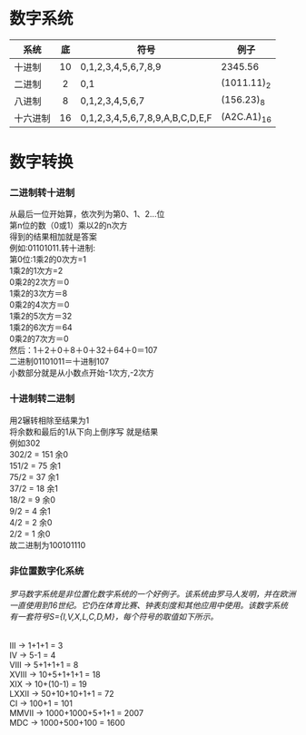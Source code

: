 # 数字系统

|系统 | 底 | 符号 | 例子 |
|---|:-:|---|---|
| 十进制 | 10 | 0,1,2,3,4,5,6,7,8,9 |2345.56 |
| 二进制 | 2 | 0,1 | (1011.11)<sub>2</sub> |
| 八进制 | 8 | 0,1,2,3,4,5,6,7 | (156.23)<sub>8</sub>|
|十六进制| 16 | 0,1,2,3,4,5,6,7,8,9,A,B,C,D,E,F| (A2C.A1)<sub>16</sub>|
# 数字转换
### 二进制转十进制
从最后一位开始算，依次列为第0、1、2...位<br>
第n位的数（0或1）乘以2的n次方<br>
得到的结果相加就是答案<br>
例如:01101011.转十进制:<br>
第0位:1乘2的0次方=1<br>
1乘2的1次方=2<br>
0乘2的2次方＝0<br>
1乘2的3次方＝8<br>
0乘2的4次方＝0<br>
1乘2的5次方＝32<br>
1乘2的6次方＝64<br>
0乘2的7次方＝0<br>
然后：1＋2＋0＋8＋0＋32＋64＋0＝107<br>
二进制01101011＝十进制107<br>
小数部分就是从小数点开始-1次方,-2次方
### 十进制转二进制
用2辗转相除至结果为1<br>
将余数和最后的1从下向上倒序写 就是结果<br>
例如302<br>
302/2 = 151 余0<br>
151/2 = 75 余1<br>
75/2 = 37 余1<br>
37/2 = 18 余1<br>
18/2 = 9 余0<br>
9/2 = 4 余1 <br>
4/2 = 2 余0 <br>
2/2 = 1 余0 <br>
故二进制为100101110
### 非位置数字化系统
###### 罗马数字系统是非位置化数字系统的一个好例子。该系统由罗马人发明，并在欧洲一直使用到16世纪。它仍在体育比赛、钟表刻度和其他应用中使用。该数字系统有一套符号S={I,V,X,L,C,D,M}，每个符号的取值如下所示。
III	→	1+1+1	=	3<br>
IV	→	5-1	=	4<br>
VIII	→	5+1+1+1	=	8<br>
XVIII	→	10+5+1+1+1	=	18<br>
XIX	→	10+(10-1)	=	19<br>
LXXII	→	50+10+10+1+1	=	72<br>
CI	→	100+1	=	101<br>
MMVII	→	1000+1000+5+1+1	=	2007<br>
MDC	→	1000+500+100	=	1600


